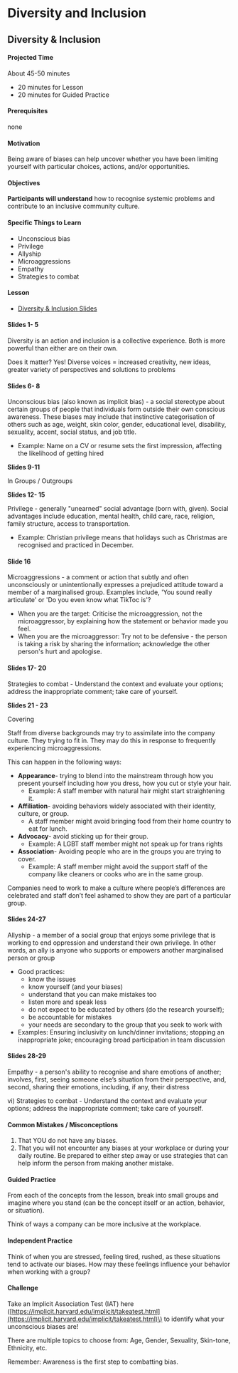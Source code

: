 # Diversity and Inclusion

## Diversity & Inclusion

#### Projected Time

About 45-50 minutes

* 20 minutes for Lesson
* 20 minutes for Guided Practice

#### Prerequisites

none

#### Motivation

Being aware of biases can help uncover whether you have been limiting yourself with particular choices, actions, and/or opportunities.

#### Objectives

**Participants will understand** how to recognise systemic problems and contribute to an inclusive community culture.

#### Specific Things to Learn

* Unconscious bias
* Privilege
* Allyship
* Microaggressions
* Empathy
* Strategies to combat

#### Lesson

* [Diversity & Inclusion Slides](https://docs.google.com/presentation/d/1gk-mLW_XpOYaEgDQX_s9NPulyuu6Fnd0szZc9Sv4WRY/edit?usp=sharing)

#### Slides 1- 5

Diversity is an action and inclusion is a collective experience. Both is more powerful than either are on their own.

Does it matter? Yes! Diverse voices = increased creativity, new ideas, greater variety of perspectives and solutions to problems

#### Slides 6- 8

Unconscious bias \(also known as implicit bias\) - a social stereotype about certain groups of people that individuals form outside their own conscious awareness. These biases may include that instinctive categorisation of others such as age, weight, skin color, gender, educational level, disability, sexuality, accent, social status, and job title.

* Example: Name on a CV or resume sets the first impression, affecting the likelihood of getting hired

**Slides 9-11**

In Groups / Outgroups 

**Slides 12- 15** 

Privilege - generally "unearned" social advantage \(born with, given\). Social advantages include education, mental health, child care, race, religion, family structure, access to transportation.

* Example: Christian privilege means that holidays such as Christmas are recognised and practiced in December.

#### Slide 16

Microaggressions - a comment or action that subtly and often unconsciously or unintentionally expresses a prejudiced attitude toward a member of a marginalised group. Examples include, 'You sound really articulate' or 'Do you even know what TikToc is'?

* When you are the target: Criticise the microaggression, not the microaggressor, by explaining how the statement or behavior made you feel.
* When you are the microaggressor: Try not to be defensive - the person is taking a risk by sharing the information; acknowledge the other person's hurt and apologise.

#### Slides 17- 20

Strategies to combat - Understand the context and evaluate your options; address the inappropriate comment; take care of yourself.

**Slides 21 - 23**

Covering

Staff from diverse backgrounds may try to assimilate into the company culture. They trying to fit in. They may do this in response to frequently experiencing microaggressions.   
  
This can happen in the following ways:

* **Appearance**- trying to blend into the mainstream through how you present yourself  including how you dress, how you cut or style your hair. 
  * Example: A staff member with natural hair might start straightening it. 
* **Affiliation**- avoiding behaviors widely associated with their identity, culture, or group. 
  * A staff member might avoid bringing food from their home country to eat for lunch.
* **Advocacy**-  avoid sticking up for their group.  
  * Example: A LGBT staff member might not speak up for trans rights
* **Association**- Avoiding people who are in the groups you are trying to cover. 
  * Example: A staff member might avoid the support staff of the company like cleaners or cooks who are in the same group.

Companies need to work to make a culture where people’s differences are celebrated and staff don’t feel ashamed to show they are part of a particular group. 

#### Slides 24-27

Allyship - a member of a social group that enjoys some privilege that is working to end oppression and understand their own privilege. In other words, an ally is anyone who supports or empowers another marginalised person or group

* Good practices: 
  * know the issues
  * know yourself \(and your biases\)
  * understand that you can make mistakes too
  * listen more and speak less
  * do not expect to be educated by others \(do the research yourself\); 
  * be accountable for mistakes 
  * your needs are secondary to the group that you seek to work with
* Examples: Ensuring inclusivity on lunch/dinner invitations; stopping an inappropriate joke; encouraging broad participation in team discussion

#### Slides 28-29

Empathy - a person's ability to recognise and share emotions of another; involves, first, seeing someone else’s situation from their perspective, and, second, sharing their emotions, including, if any, their distress

vi\) Strategies to combat - Understand the context and evaluate your options; address the inappropriate comment; take care of yourself.

#### Common Mistakes / Misconceptions

1. That YOU do not have any biases.
2. That you will not encounter any biases at your workplace or during your daily routine. Be prepared to either step away or use strategies that can help inform the person from making another mistake.

#### Guided Practice

From each of the concepts from the lesson, break into small groups and imagine where you stand \(can be the concept itself or an action, behavior, or situation\). 

Think of ways a company can be more inclusive at the workplace.

#### Independent Practice

Think of when you are stressed, feeling tired, rushed, as these situations tend to activate our biases. How may these feelings influence your behavior when working with a group? 

#### Challenge

Take an Implicit Association Test \(IAT\) here \([https://implicit.harvard.edu/implicit/takeatest.html](https://implicit.harvard.edu/implicit/takeatest.html)\) to identify what your unconscious biases are!

There are multiple topics to choose from: Age, Gender, Sexuality, Skin-tone, Ethnicity, etc.

Remember: Awareness is the first step to combatting bias.

